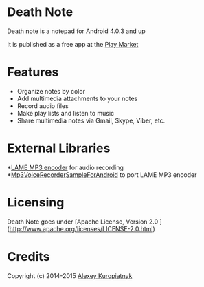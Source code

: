 # Death Note

Death note is a notepad for Android 4.0.3 and up

It is published as a free app at the [Play Market](https://play.google.com/store/apps/details?id=com.omar.deathnote)

# Features

* Organize notes by color 
* Add multimedia attachments to your notes
* Record audio files
* Make play lists and listen to music 
* Share multimedia notes via Gmail, Skype, Viber, etc.

# External Libraries

*[LAME MP3 encoder](http://lame.sourceforge.net/)  for audio recording 
*[Mp3VoiceRecorderSampleForAndroid](https://github.com/yhirano/Mp3VoiceRecorderSampleForAndroid)  to port LAME MP3 encoder 

# Licensing

Death Note goes under [Apache License, Version 2.0 ] (http://www.apache.org/licenses/LICENSE-2.0.html)


# Credits

Copyright (c) 2014-2015 [Alexey Kuropiatnyk](mailto:"alkurop@gmail.com")



